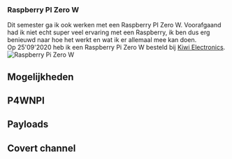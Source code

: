 ### Raspberry PI Zero W
Dit semester ga ik ook werken met een Raspberry PI Zero W. Voorafgaand had ik niet echt super veel ervaring met een Raspberry, ik ben dus erg benieuwd naar hoe het werkt en wat ik er allemaal mee kan doen.
<br/> Op 25'09'2020 heb ik een Raspberry Pi Zero W besteld bij [Kiwi Electronics](http://kiwi-electronics.nl/).
<img src=".../images/rp.png" alt="Raspberry Pi Zero W" class="raspberry_img">

## Mogelijkheden

## P4WNPI

## Payloads

## Covert channel
